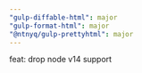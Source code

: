 ```yaml
---
"gulp-diffable-html": major
"gulp-format-html": major
"@ntnyq/gulp-prettyhtml": major
---
```


feat: drop node v14 support
